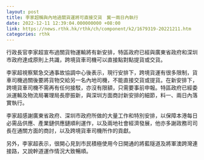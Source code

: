 ```yaml
---
layout: post
title: 李家超稱與內地過關貨運將可直接交貨　冀一兩日內執行
date: 2022-12-11 12:39:04.000000000 +08:00
link: https://news.rthk.hk/rthk/ch/component/k2/1679319-20221211.htm
categories: rthk
---
```


行政長官李家超宣布過關貨物運輸將有新安排，特區政府已經與廣東省政府和深圳市政府達成原則上共識，跨境貨車司機可以直接點對點提貨或交貨。

李家超視察緊急交通事故協調中心後表示，現行安排下，跨境貨運有很多限制，貨車司機過關後要將貨物交給另一名內地司機，不能直接交貨或提貨。在新安排下，跨境貨車司機不需再有任何接駁，亦沒有限額，只需要事前申報。特區政府已經委派運輸及物流局署理局長廖振新，與深圳方面商討新安排的細節，料一、兩日內落實執行。

李家超感謝廣東省政府、深圳市政府所做的大量工作和特別安排，以保障本港每日必需品供應、產業鏈供應鏈順利運作，以及兩地社會經濟發展，他亦多謝政務司司長在通關方面的商討，以及跨境貨車司機所作的貢獻。

另外，李家超表示，很開心見到市民積極使用今日開通的將藍隧道及將軍澳跨灣連接路，又說幹道運作情況大致暢順。
